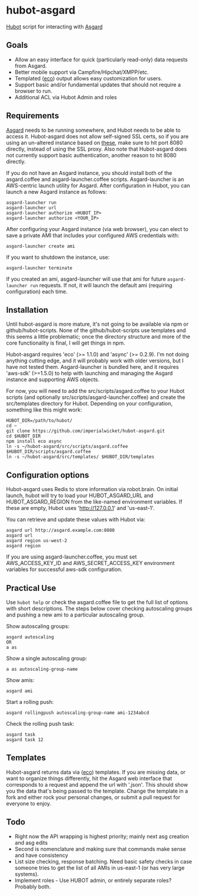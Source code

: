 hubot-asgard
============

[Hubot](http://hubot.github.com/) script for interacting with [Asgard](https://github.com/Netflix/asgard)

## Goals
* Allow an easy interface for quick (particularly read-only) data requests from Asgard. 
* Better mobile support via Campfire/Hipchat/XMPP/etc.
* Templated ([eco](https://github.com/sstephenson/eco)) output allows easy customization for users.
* Support basic and/or fundamental updates that should not require a browser to run.
* Additional ACL via Hubot Admin and roles


## Requirements

[Asgard](https://github.com/Netflix/asgard) needs to be running somewhere, and Hubot needs to be able to access it. Hubot-asgard does not allow self-signed SSL certs, so if you are using an un-altered instance based on [these](http://imperialwicket.com/netflix-asgard-12-ami-updates), make sure to hit port 8080 directly, instead of using the SSL proxy. Also note that Hubot-asgard does not currently support basic authentication, another reason to hit 8080 directly.

If you do not have an Asgard instance, you should install both of the asgard.coffee and asgard-launcher.coffee scripts. Asgard-launcher is an AWS-centric launch utility for Asgard. After configuration in Hubot, you can launch a new Asgard instance as follows:

    asgard-launcher run
    asgard-launcher url
    asgard-launcher authorize <HUBOT_IP>
    asgard-launcher authorize <YOUR_IP>

After configuring your Asgard instance (via web browser), you can elect to save a private AMI that includes your configured AWS credentials with:

    asgard-launcher create ami

If you want to shutdown the instance, use:

    asgard-launcher terminate

If you created an ami, asgard-launcher will use that ami for future `asgard-launcher run` requests. If not, it will launch the default ami (requiring configuration) each time.


## Installation

Until hubot-asgard is more mature, it's not going to be available via npm or github/hubot-scripts. None of the github/hubot-scripts use templates and this seems a little problematic; once the directory structure and more of the core functionality is final, I will get things in npm.

Hubot-asgard requires 'eco' (>= 1.1.0) and 'async' (>= 0.2.9). I'm not doing anything cutting edge, and it will probably work with older versions, but I have not tested them. Asgard-launcher is bundled here, and it requires 'aws-sdk' (>=1.5.0) to help with launching and managing the Asgard instance and supporting AWS objects. 

For now, you will need to add the src/scripts/asgard.coffee to your Hubot scripts (and optionally src/scripts/asgard-launcher.coffee) and create the src/templates directory for Hubot. Depending on your configuration, something like this might work:

    HUBOT_DIR=/path/to/hubot/
    cd ~
    git clone https://github.com/imperialwicket/hubot-asgard.git
    cd $HUBOT_DIR
    npm install eco async
    ln -s ~/hubot-asgard/src/scripts/asgard.coffee $HUBOT_DIR/scripts/asgard.coffee
    ln -s ~/hubot-asgard/src/templates/ $HUBOT_DIR/templates


## Configuration options

Hubot-asgard uses Redis to store information via robot.brain. On initial launch, hubot will try to load your HUBOT_ASGARD_URL and HUBOT_ASGARD_REGION from the like-named environment variables. If these are empty, Hubot uses 'http://127.0.0.1' and 'us-east-1'.

You can retrieve and update these values with Hubot via:

    asgard url http://asgard.example.com:8080
    asgard url
    asgard region us-west-2
    asgard region

If you are using asgard-launcher.coffee, you must set AWS_ACCESS_KEY_ID and AWS_SECRET_ACCESS_KEY environment variables for successful aws-sdk configuration.


## Practical Use

Use `hubot help` or check the asgard.coffee file to get the full list of options with short descriptions. The steps below cover checking autoscaling groups and pushing a new ami to a particular autoscaling group. 

Show autoscaling groups:

    asgard autoscaling
    OR
    a as

Show a single autoscaling group:

    a as autoscaling-group-name

Show amis:

    asgard ami

Start a rolling push:

    asgard rollingpush autoscaling-group-name ami-1234abcd

Check the rolling push task:

    asgard task
    asgard task 12


## Templates

Hubot-asgard returns data via ([eco](https://github.com/sstephenson/eco)) templates. If you are missing data, or want to organize things differently, hit the Asgard web interface that corresponds to a request and append the url with '.json'. This should show you the data that's being passed to the template. Change the template in a fork and either rock your personal changes, or submit a pull request for everyone to enjoy.


## Todo

* Right now the API wrapping is highest priority; mainly next asg creation and asg edits
* Second is nomenclature and making sure that commands make sense and have consistency
* List size checking, response batching. Need basic safety checks in case someone tries to get the list of all AMIs in us-east-1 (or has very large systems).
* Implement roles - Use HUBOT admin, or entirely separate roles? Probably both.
